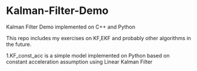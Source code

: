# Kalman-Filter-Demo
Kalman Filter Demo implemented on C++ and Python


This repo includes my exercises on KF,EKF and probably other algorithms in the future.

1.KF_const_acc is a simple model implemented on Python based on constant acceleration assumption using Linear Kalman Filter 
